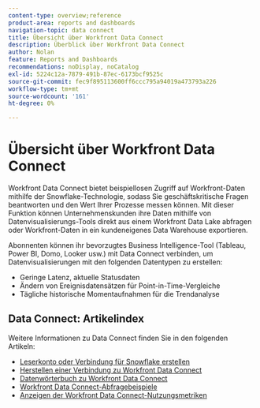 ```yaml
---
content-type: overview;reference
product-area: reports and dashboards
navigation-topic: data connect
title: Übersicht über Workfront Data Connect
description: Überblick über Workfront Data Connect
author: Nolan
feature: Reports and Dashboards
recommendations: noDisplay, noCatalog
exl-id: 5224c12a-7879-491b-87ec-6173bcf9525c
source-git-commit: fec9f895113600ff6ccc795a94019a473793a226
workflow-type: tm+mt
source-wordcount: '161'
ht-degree: 0%

---
```


# Übersicht über Workfront Data Connect

Workfront Data Connect bietet beispiellosen Zugriff auf Workfront-Daten mithilfe der Snowflake-Technologie, sodass Sie geschäftskritische Fragen beantworten und den Wert Ihrer Prozesse messen können. Mit dieser Funktion können Unternehmenskunden ihre Daten mithilfe von Datenvisualisierungs-Tools direkt aus einem Workfront Data Lake abfragen oder Workfront-Daten in ein kundeneigenes Data Warehouse exportieren.

Abonnenten können ihr bevorzugtes Business Intelligence-Tool (Tableau, Power BI, Domo, Looker usw.) mit Data Connect verbinden, um Datenvisualisierungen mit den folgenden Datentypen zu erstellen:

* Geringe Latenz, aktuelle Statusdaten
* Ändern von Ereignisdatensätzen für Point-in-Time-Vergleiche
* Tägliche historische Momentaufnahmen für die Trendanalyse

## Data Connect: Artikelindex

Weitere Informationen zu Data Connect finden Sie in den folgenden Artikeln:

* [Leserkonto oder Verbindung für Snowflake erstellen](/help/quicksilver/reports-and-dashboards/data-lake/create-a-reader-account.md)
* [Herstellen einer Verbindung zu Workfront Data Connect](/help/quicksilver/reports-and-dashboards/data-lake/share-data-externally.md)
* [Datenwörterbuch zu Workfront Data Connect](/help/quicksilver/reports-and-dashboards/data-lake/data-dictionary.md)
* [Workfront Data Connect-Abfragebeispiele](/help/quicksilver/reports-and-dashboards/data-lake/basic-query-examples.md)
* [Anzeigen der Workfront Data Connect-Nutzungsmetriken](/help/quicksilver/reports-and-dashboards/data-lake/view-usage-metrics.md)
